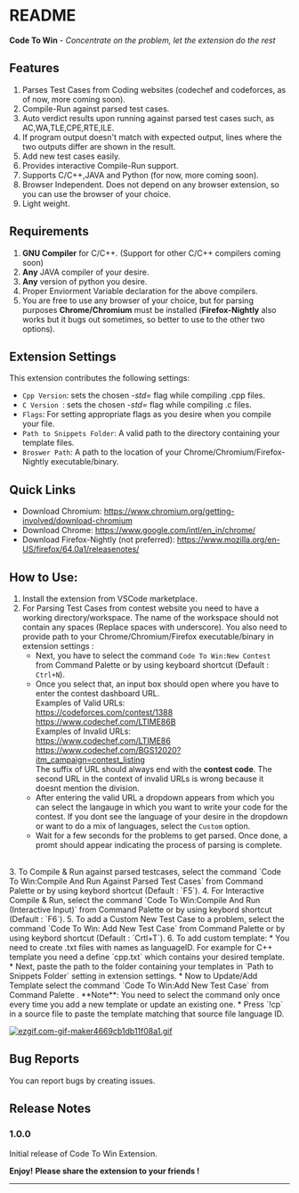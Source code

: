# README

**Code To Win** - *Concentrate on the problem, let the extension do the rest*

## Features

1. Parses Test Cases from Coding websites (codechef and codeforces, as of now, more coming soon).
2. Compile-Run against parsed test cases.
3. Auto verdict results upon running against parsed test cases such, as AC,WA,TLE,CPE,RTE,ILE.
4. If program output doesn't match with expected output, lines where the two outputs differ are shown in the result.
5. Add new test cases easily.
6. Provides interactive Compile-Run support.
7. Supports C/C++,JAVA and Python (for now, more coming soon).
8. Browser Independent. Does not depend on any browser extension, so you can use the browser of your choice.
9. Light weight.

## Requirements

1. **GNU Compiler** for C/C++. (Support for other C/C++ compilers coming soon)
2. **Any** JAVA compiler of your desire.
3. **Any** version of python you desire.
4. Proper Enviorment Variable declaration for the above compilers.
5. You are free to use any browser of your choice, but for parsing purposes **Chrome/Chromium** must be installed  (**Firefox-Nightly** also works but it bugs out sometimes, so better to use to the other two options).

## Extension Settings
This extension contributes the following settings:

* `Cpp Version`: sets the chosen *-std=* flag while compiling .cpp files.
* `C Version `: sets the chosen *-std=* flag while compiling .c 
files.
* `Flags`: For setting appropriate flags as you desire when you compile your file.
* `Path to Snippets Folder`: A valid path to the directory containing your template files.
* `Broswer Path`: A path to the location of your Chrome/Chromium/Firefox-Nightly executable/binary.

## Quick Links  
* Download Chromium: https://www.chromium.org/getting-involved/download-chromium  
* Download Chrome: https://www.google.com/intl/en_in/chrome/
* Download Firefox-Nightly (not preferred): https://www.mozilla.org/en-US/firefox/64.0a1/releasenotes/
## How to Use:

1. Install the extension from VSCode marketplace.
2. For Parsing Test Cases from contest website you need to have a working directory/workspace. The name of the workspace should not contain any spaces (Replace spaces with underscore). You also need to provide path to your Chrome/Chromium/Firefox executable/binary in extension settings : 
   * Next, you have to select the command `Code To Win:New Contest` from Command Palette or by using keyboard shortcut (Default : `Ctrl+N`).
   * Once you select that, an input box should open where you have to enter the contest dashboard URL.  
   Examples of Valid URLs:    
   https://codeforces.com/contest/1388  
   https://www.codechef.com/LTIME86B  
   Examples of Invalid URLs:  
   https://www.codechef.com/LTIME86  
    https://www.codechef.com/BGS12020?itm_campaign=contest_listing  
   The suffix of URL should always end with the **contest code**. 
   The second URL in the context of invalid URLs is wrong because it doesnt mention the division.  
   * After entering the valid URL a dropdown appears from which you can select the langauge in which you want to write your code for the contest. If you dont see the language of your desire in the dropdown or want to do a mix of languages, select the `Custom` option.
   * Wait for a few seconds for the problems to get parsed. Once done, a promt should appear indicating the process of parsing is complete.  
<br>  
3. To Compile & Run against parsed testcases, select the command `Code To Win:Compile And Run Against Parsed Test Cases` from Command Palette or by using keybord shortcut (Default : `F5`).
4. For Interactive Compile & Run, select the command `Code To Win:Compile And Run (Interactive Input)` from Command Palette or by using keybord shortcut (Default : `F6`).
5. To add a Custom New Test Case to a problem, select the command `Code To Win: Add New Test Case` from Command Palette or by using keybord shortcut (Default : `Crtl+T`).
6. To add custom template:  
   * You need to create .txt files with names as languageID. For example for C++ template you need a define `cpp.txt` which contains your desired template.    
   * Next, paste the path to the folder containing your templates
   in `Path to Snippets Folder` setting in extension settings.  
   * Now to Update/Add Template select the command `Code To Win:Add New Test Case` from Command Palette . **Note**: You need to select the command only once every time you add a new template or update an existing one.
   * Press `!cp` in a source file to paste the template matching that source file language ID.

[![ezgif.com-gif-maker4669cb1db11f08a1.gif](https://s6.gifyu.com/images/ezgif.com-gif-maker4669cb1db11f08a1.gif)](https://gifyu.com/image/WAEG)

## Bug Reports

You can report bugs by creating issues.

## Release Notes

### 1.0.0

Initial release of Code To Win Extension.

**Enjoy!**
**Please share the extension to your friends !**

-----------------------------------------------------------------------------------------------------------


